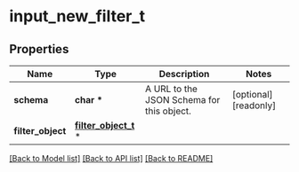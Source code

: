 # input_new_filter_t

## Properties
Name | Type | Description | Notes
------------ | ------------- | ------------- | -------------
**schema** | **char \*** | A URL to the JSON Schema for this object. | [optional] [readonly] 
**filter_object** | [**filter_object_t**](filter_object.md) \* |  | 

[[Back to Model list]](../README.md#documentation-for-models) [[Back to API list]](../README.md#documentation-for-api-endpoints) [[Back to README]](../README.md)


